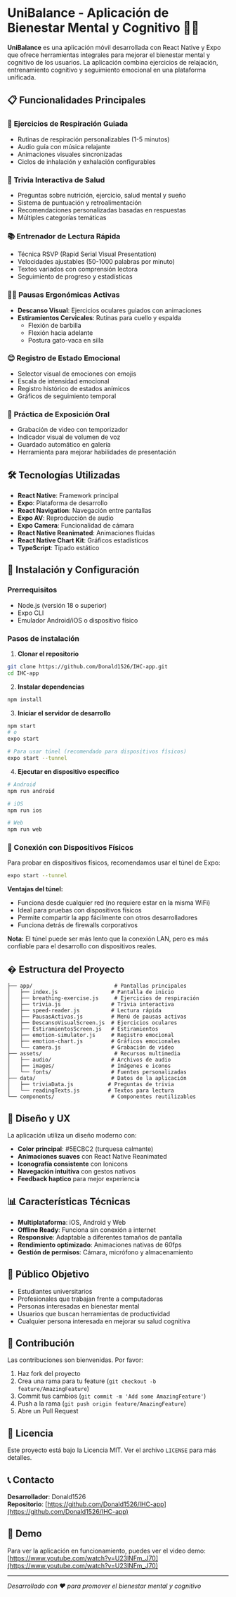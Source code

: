 # UniBalance - Aplicación de Bienestar Mental y Cognitivo 🧠💚

**UniBalance** es una aplicación móvil desarrollada con React Native y Expo que ofrece herramientas integrales para mejorar el bienestar mental y cognitivo de los usuarios. La aplicación combina ejercicios de relajación, entrenamiento cognitivo y seguimiento emocional en una plataforma unificada.

## 📋 Funcionalidades Principales

### 🧘 **Ejercicios de Respiración Guiada**
- Rutinas de respiración personalizables (1-5 minutos)
- Audio guía con música relajante
- Animaciones visuales sincronizadas
- Ciclos de inhalación y exhalación configurables

### 🎯 **Trivia Interactiva de Salud**
- Preguntas sobre nutrición, ejercicio, salud mental y sueño
- Sistema de puntuación y retroalimentación
- Recomendaciones personalizadas basadas en respuestas
- Múltiples categorías temáticas

### 📚 **Entrenador de Lectura Rápida**
- Técnica RSVP (Rapid Serial Visual Presentation)
- Velocidades ajustables (50-1000 palabras por minuto)
- Textos variados con comprensión lectora
- Seguimiento de progreso y estadísticas

### 🏃‍♂️ **Pausas Ergonómicas Activas**
- **Descanso Visual**: Ejercicios oculares guiados con animaciones
- **Estiramientos Cervicales**: Rutinas para cuello y espalda
  - Flexión de barbilla
  - Flexión hacia adelante
  - Postura gato-vaca en silla

### 😊 **Registro de Estado Emocional**
- Selector visual de emociones con emojis
- Escala de intensidad emocional
- Registro histórico de estados anímicos
- Gráficos de seguimiento temporal

### 🎤 **Práctica de Exposición Oral**
- Grabación de video con temporizador
- Indicador visual de volumen de voz
- Guardado automático en galería
- Herramienta para mejorar habilidades de presentación

## 🛠️ Tecnologías Utilizadas

- **React Native**: Framework principal
- **Expo**: Plataforma de desarrollo
- **React Navigation**: Navegación entre pantallas
- **Expo AV**: Reproducción de audio
- **Expo Camera**: Funcionalidad de cámara
- **React Native Reanimated**: Animaciones fluidas
- **React Native Chart Kit**: Gráficos estadísticos
- **TypeScript**: Tipado estático

## 📱 Instalación y Configuración

### Prerrequisitos
- Node.js (versión 18 o superior)
- Expo CLI
- Emulador Android/iOS o dispositivo físico

### Pasos de instalación

1. **Clonar el repositorio**
```bash
git clone https://github.com/Donald1526/IHC-app.git
cd IHC-app
```

2. **Instalar dependencias**
```bash
npm install
```

3. **Iniciar el servidor de desarrollo**
```bash
npm start
# o
expo start

# Para usar túnel (recomendado para dispositivos físicos)
expo start --tunnel
```

4. **Ejecutar en dispositivo específico**
```bash
# Android
npm run android

# iOS
npm run ios

# Web
npm run web
```

### 📲 Conexión con Dispositivos Físicos

Para probar en dispositivos físicos, recomendamos usar el túnel de Expo:

```bash
expo start --tunnel
```

**Ventajas del túnel:**
- Funciona desde cualquier red (no requiere estar en la misma WiFi)
- Ideal para pruebas con dispositivos físicos
- Permite compartir la app fácilmente con otros desarrolladores
- Funciona detrás de firewalls corporativos

**Nota:** El túnel puede ser más lento que la conexión LAN, pero es más confiable para el desarrollo con dispositivos reales.

## � Estructura del Proyecto

```
├── app/                          # Pantallas principales
│   ├── index.js                 # Pantalla de inicio
│   ├── breathing-exercise.js     # Ejercicios de respiración
│   ├── trivia.js                # Trivia interactiva
│   ├── speed-reader.js          # Lectura rápida
│   ├── PausasActivas.js         # Menú de pausas activas
│   ├── DescansoVisualScreen.js  # Ejercicios oculares
│   ├── EstiramientosScreen.js   # Estiramientos
│   ├── emotion-simulator.js     # Registro emocional
│   ├── emotion-chart.js         # Gráficos emocionales
│   └── camera.js                # Grabación de video
├── assets/                       # Recursos multimedia
│   ├── audio/                   # Archivos de audio
│   ├── images/                  # Imágenes e iconos
│   └── fonts/                   # Fuentes personalizadas
├── data/                        # Datos de la aplicación
│   ├── triviaData.js           # Preguntas de trivia
│   └── readingTexts.js         # Textos para lectura
└── components/                  # Componentes reutilizables
```

## 🎨 Diseño y UX

La aplicación utiliza un diseño moderno con:
- **Color principal**: #5ECBC2 (turquesa calmante)
- **Animaciones suaves** con React Native Reanimated
- **Iconografía consistente** con Ionicons
- **Navegación intuitiva** con gestos nativos
- **Feedback haptico** para mejor experiencia

## 📊 Características Técnicas

- **Multiplataforma**: iOS, Android y Web
- **Offline Ready**: Funciona sin conexión a internet
- **Responsive**: Adaptable a diferentes tamaños de pantalla
- **Rendimiento optimizado**: Animaciones nativas de 60fps
- **Gestión de permisos**: Cámara, micrófono y almacenamiento

## 🎯 Público Objetivo

- Estudiantes universitarios
- Profesionales que trabajan frente a computadoras
- Personas interesadas en bienestar mental
- Usuarios que buscan herramientas de productividad
- Cualquier persona interesada en mejorar su salud cognitiva

## 🤝 Contribución

Las contribuciones son bienvenidas. Por favor:

1. Haz fork del proyecto
2. Crea una rama para tu feature (`git checkout -b feature/AmazingFeature`)
3. Commit tus cambios (`git commit -m 'Add some AmazingFeature'`)
4. Push a la rama (`git push origin feature/AmazingFeature`)
5. Abre un Pull Request

## 📄 Licencia

Este proyecto está bajo la Licencia MIT. Ver el archivo `LICENSE` para más detalles.

## 📞 Contacto

**Desarrollador**: Donald1526  
**Repositorio**: [https://github.com/Donald1526/IHC-app](https://github.com/Donald1526/IHC-app)

## 🎥 Demo

Para ver la aplicación en funcionamiento, puedes ver el video demo:
[https://www.youtube.com/watch?v=U23lNFm_J70](https://www.youtube.com/watch?v=U23lNFm_J70)

---

*Desarrollado con ❤️ para promover el bienestar mental y cognitivo*